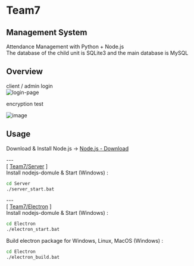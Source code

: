 # Team7
## Management System  
Attendance Management with Python + Node.js  
The database of the child unit is SQLite3 and the main database is MySQL  
  
  
## Overview
client / admin login  
![login-page](https://user-images.githubusercontent.com/60131202/119244562-e4a94680-bbac-11eb-8ddf-dcd6a017b0ba.png)  
  
encryption test  
  
![image](https://user-images.githubusercontent.com/60131202/120108501-5b8fa200-c1a0-11eb-9462-4d8898cb12f3.png)  
  
  
## Usage
Download & Install Node.js -> [Node.js - Download](https://nodejs.org/ja/download/)  

\-\-\-  
\[ [Team7/Server](./Server) \]  
Install nodejs-domule & Start (Windows) :  
```cmd
cd Server
./server_start.bat
```

\-\-\-    
\[ [Team7/Electron](./Electron) \]  
Install nodejs-domule & Start (Windows) :  
```cmd
cd Electron
./electron_start.bat
```
  
Build electron package for Windows, Linux, MacOS (Windows) :  
```cmd
cd Electron
./electron_build.bat
```
